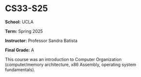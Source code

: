 # CS33-S25

**School:** UCLA

**Term:** Spring 2025

**Instructor:** Professor Sandra Batista

**Final Grade:** A

This course was an introduction to Computer Organization (computer/memory architecture, x86 Assembly, operating system fundamentals).

